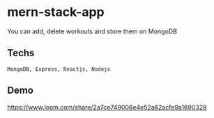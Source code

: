# mern-stack-app

You can add, delete workouts and store them on MongoDB

## Techs

```
MongoDB, Express, Reactjs, Nodejs
```

## Demo
https://www.loom.com/share/2a7ce749006e4e52a62acfe9a1690328
